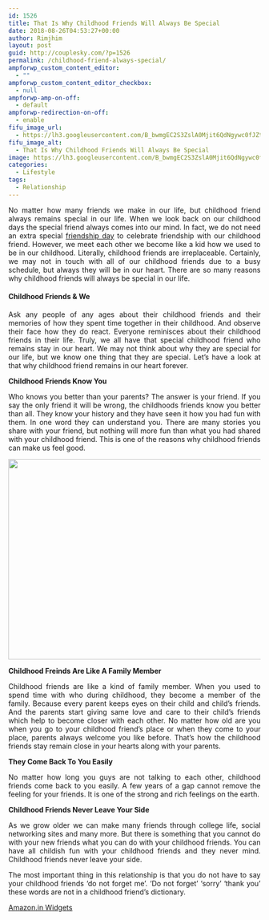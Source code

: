 ```yaml
---
id: 1526
title: That Is Why Childhood Friends Will Always Be Special
date: 2018-08-26T04:53:27+00:00
author: Rimjhim
layout: post
guid: http://couplesky.com/?p=1526
permalink: /childhood-friend-always-special/
ampforwp_custom_content_editor:
  - ""
ampforwp_custom_content_editor_checkbox:
  - null
ampforwp-amp-on-off:
  - default
ampforwp-redirection-on-off:
  - enable
fifu_image_url:
  - https://lh3.googleusercontent.com/B_bwmgEC2S3ZslA0Mjit6QdNgywc0fJZtrlh6RtS6NzhL8EY-eaDo71kwlnNo2K_v-FYjpkbYQKPS4-ACGn1doETg5fB3tilSFdbMAvPLNJjnsZ6Cjl4BzpSOosRZ3Ya9SFv4xdpVu34NQv61VJM_zF35Ulg1SHV2uxluB_zkjLkTLKqpyClgrIUlkItjdk3EV9AUxbFKBM95W7pYv-9HMnRAGfxI8KelGK-udQ-i2MHvD7vORGceIj_NqDND8WkawEXrYyd9k4YjzGkNcDqiYhYOYyfppSj4_qYnrYe0sCStrgQ5sobytJ_STglu0c_FtH60iGDdYI8j95V5Q5YEotwPyZEJ2s8nBNkyEiLnQRbjOzhTWApwX8LkeYpnlQsHLBkHKJmeQmqvZ_Y3axZnL9XBiaJpL-kZLrIdkOT6Y-Dvf7oC_2fypTb7DT6tbgCBK0XTuWtuy0VCE22ysvy8_HL7ZfdEw-DJGz4RgLFFZzAaN4Ub5ea4_F1LvORuOcqtaPEyxyROTwv0RZ3pQd02KDuREB4vWBigY-jzC17YDkg64AGdcnD71tTYqxiu8CH_Rxcv1vnLvAfFMnZMGal-YEJZbcp-9x6rBfxqIjIyRHV9Exi_uo9frjhEHUIKT7AapnlYFpLgEbFiJt2zcYj1Z9g7PL__uIFdIUi8v5iO23-Z95M3rFKoTjq=w600-h398-no
fifu_image_alt:
  - That Is Why Childhood Friends Will Always Be Special
image: https://lh3.googleusercontent.com/B_bwmgEC2S3ZslA0Mjit6QdNgywc0fJZtrlh6RtS6NzhL8EY-eaDo71kwlnNo2K_v-FYjpkbYQKPS4-ACGn1doETg5fB3tilSFdbMAvPLNJjnsZ6Cjl4BzpSOosRZ3Ya9SFv4xdpVu34NQv61VJM_zF35Ulg1SHV2uxluB_zkjLkTLKqpyClgrIUlkItjdk3EV9AUxbFKBM95W7pYv-9HMnRAGfxI8KelGK-udQ-i2MHvD7vORGceIj_NqDND8WkawEXrYyd9k4YjzGkNcDqiYhYOYyfppSj4_qYnrYe0sCStrgQ5sobytJ_STglu0c_FtH60iGDdYI8j95V5Q5YEotwPyZEJ2s8nBNkyEiLnQRbjOzhTWApwX8LkeYpnlQsHLBkHKJmeQmqvZ_Y3axZnL9XBiaJpL-kZLrIdkOT6Y-Dvf7oC_2fypTb7DT6tbgCBK0XTuWtuy0VCE22ysvy8_HL7ZfdEw-DJGz4RgLFFZzAaN4Ub5ea4_F1LvORuOcqtaPEyxyROTwv0RZ3pQd02KDuREB4vWBigY-jzC17YDkg64AGdcnD71tTYqxiu8CH_Rxcv1vnLvAfFMnZMGal-YEJZbcp-9x6rBfxqIjIyRHV9Exi_uo9frjhEHUIKT7AapnlYFpLgEbFiJt2zcYj1Z9g7PL__uIFdIUi8v5iO23-Z95M3rFKoTjq=w600-h398-no
categories:
  - Lifestyle
tags:
  - Relationship
---
```

<p style="text-align: justify;">
  No matter how many friends we make in our life, but childhood friend always remains special in our life. When we look back on our childhood days the special friend always comes into our mind. In fact, we do not need an extra special <a href="http://couplesky.com/friendship-day-different-countries/" target="_blank" rel="noopener">friendship day</a> to celebrate friendship with our childhood friend. However, we meet each other we become like a kid how we used to be in our childhood. Literally, childhood friends are irreplaceable. Certainly, we may not in touch with all of our childhood friends due to a busy schedule, but always they will be in our heart. There are so many reasons why childhood friends will always be special in our life.
</p>

<h4 style="text-align: justify;">
  Childhood Friends & We
</h4>

<p style="text-align: justify;">
  Ask any people of any ages about their childhood friends and their memories of how they spent time together in their childhood. And observe their face how they do react. Everyone reminisces about their childhood friends in their life. Truly, we all have that special childhood friend who remains stay in our heart. We may not think about why they are special for our life, but we know one thing that they are special. Let&#8217;s have a look at that why childhood friend remains in our heart forever.
</p>

<p style="text-align: justify;">
  <strong>Childhood Friends Know You</strong>
</p>

<p style="text-align: justify;">
  Who knows you better than your parents? The answer is your friend. If you say the only friend it will be wrong, the childhoods friends know you better than all. They know your history and they have seen it how you had fun with them. In one word they can understand you. There are many stories you share with your friend, but nothing will more fun than what you had shared with your childhood friend. This is one of the reasons why childhood friends can make us feel good.
</p>

<p style="text-align: justify;">
  <img class="alignnone size-medium" src="https://lh3.googleusercontent.com/XPys84DcxHdP-K48MaHeIh21UZsxxcs_UmKntGSvRAuG6Mp1SwPbAorIgois2GpiMLbfo9yPvPmEWdl9EnvrE4bvkZ8e7Gf19WdMHYWKGQSsifDjZ0pbwxsl4QVt8VKX9trF7_ygSl4GI25bgMHGifPKQPHjWmYST_j83dWaE3mdvVIhL9r_xVRtss92UGeVRPH4xfzL-k3hd8519LONlKffoffSEFislUIx9NFPRRGs844uAhjyi2NwvMa5giah2hQu3VOotQH97cveyExyvZK_Q0N85SqY5MQ-VH2iC-eXzo6ZJJ2QSXpWnGa5ozCO-1YJCIyMfPC9DUzrTUz_r3Nqin-mTZlKHWUyKXn5KpqiL_0Yvuwcp-Vaa38dYaibS1gN05Adm7bDmpaiP5bSQA13IPgGBgkiRpNB8yDjutZXq9FhJOLQtNY4zv4U-1oG5ptXayexdT2trLMSbFbgHKnBV3UaoqlEhBbr6Y5ZwCCFGIsQdvx0drTjpnCXcL2cSDn5JOYFGdsSuT3RucXuBpFGDENUz1qwtVNF-ZK5C-Wbcdf2JgAK8dSFKnYc3-CwRR_0rSTA1hrfiWdkyWMYhmi6nhIJVnwDnlSDHOrvgStA6HNWeoHRpRBUCe08VyxvOaEW7CYPNMSuXGSlcGzII5T2yrNGrbnbaIOIET4DmqB1792eFkEFQpmi=w600-h400-no" width="600" height="400" />
</p>

<p style="text-align: justify;">
  <strong>Childhood Freinds Are Like A Family Member</strong>
</p>

<p style="text-align: justify;">
  Childhood friends are like a kind of family member. When you used to spend time with who during childhood, they become a member of the family. Because every parent keeps eyes on their child and child&#8217;s friends. And the parents start giving same love and care to their child&#8217;s friends which help to become closer with each other. No matter how old are you when you go to your childhood friend&#8217;s place or when they come to your place, parents always welcome you like before. That&#8217;s how the childhood friends stay remain close in your hearts along with your parents.
</p>

<p style="text-align: justify;">
  <strong>They Come Back To You Easily</strong>
</p>

<p style="text-align: justify;">
  No matter how long you guys are not talking to each other, childhood friends come back to you easily. A few years of a gap cannot remove the feeling for your friends. It is one of the strong and rich feelings on the earth.
</p>

<p style="text-align: justify;">
  <strong>Childhood Friends Never Leave Your Side</strong>
</p>

<p style="text-align: justify;">
  As we grow older we can make many friends through college life, social networking sites and many more. But there is something that you cannot do with your new friends what you can do with your childhood friends. You can have all childish fun with your childhood friends and they never mind. Childhood friends never leave your side.
</p>

<p style="text-align: justify;">
  The most important thing in this relationship is that you do not have to say your childhood friends &#8216;do not forget me&#8217;. &#8216;Do not forget&#8217; &#8216;sorry&#8217; &#8216;thank you&#8217; these words are not in a childhood friend&#8217;s dictionary.
</p>

<p style="text-align: justify;">
  <noscript>
    <A rel="nofollow" HREF="//ws-in.amazon-adsystem.com/widgets/q?rt=tf_mfw&#038;ServiceVersion=20070822&#038;MarketPlace=IN&#038;ID=V20070822%2FIN%2Fcouplesky-21%2F8001%2Fb24478df-7df4-4c40-9f39-c0d461ad1eb8&#038;Operation=NoScript">Amazon.in Widgets</A>
  </noscript>
</p>

<p style="text-align: justify;">